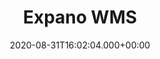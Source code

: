 ---
# GLOBAL 
layout: casestudy
page_type: casestudy
title: Expano WMS
published: true
links_visible: true

#SEO
seo_title:  SEO Expano WMS
seo_description: |-
  META Expano WMS
main_keywords:
  - test Expano WMS 1
  - test Expano WMS 2

#HREFLANGS
display_hreflangs: false
hreflangs:
  -
    lang: en
    link: https://projets.io

#MENU 
top_line:
  menu_title: Expano WMS
  cta_title:

#SETTINGS
show_contact_in_footer: true

#new
date: 2020-08-31T16:02:04.000+00:00
project_categories:
  - _services/aplikacje-internetowe.md
  - _services/ux-ui.md
range:
  - back-end
  - front-end
  - design

# CASESTUDY layout
intro: 
  title: Aplikacja typu <strong>WMS</strong> - Kontrola magazynu na wyższym pziomie
  content: |-
    Nowoczesny magazynowy system informatyczny pozwalający na zarządzenie produktami w kontekście logistycznym. Sprawna komunikacja wewnętrzna i praktyczna pomoc w zarządzaniu pracą całego przedsiębiorstwa.
header:
  title:
  intro: |-
    
  main_photo:
screens:
  mobile: /uploads/casestudy-instalguru-wms-mobile.jpg
  desktop: /uploads/casestudy-instalguru-wms-desktop.jpg
colors:
  main: "9A18E5"
  devices_border: "FFFFFF"
company: Tradecron
company_logo: /uploads/logo-agdmaster.svg
testimonial_on_index: true
casestudy_on_index: false
cta: Sprawdz Case Study aplikacji WMS
customer_opinion:
  person: Konrad Ignacyk
  position: Head of Logistics
  photo: /uploads/przemyslaw-strzalka.jpg
  quotation: |-
    Wybrane przez specjalistów rozwiązania w pełni zadowoliły nasze oczekiwania. Jesteśmy pod dużym wrażeniem sposobu działania, według którego realizowane były kolejne etapy projektu. W relatywnie krótkim czasie wspólnie udało się nam stworzyć funkcjonalne rozwiązania znacznie ułatwiające codzienną pracę magazynu.
  quotation_small: |-
    Zastosowane przez zespół rozwiązania przyczyniły się do stworzenia nowoczesnego, a jednocześnie przyjaznego użytkownikowi sklepu. Oprócz wykonanego projektu specjaliści zapewniają także pełne wsparcie dla naszego serwisu.
---